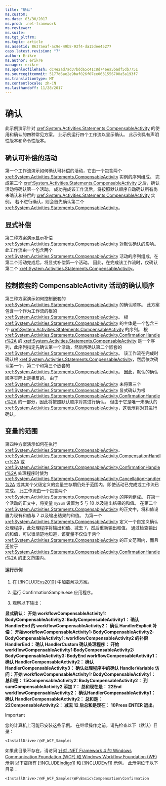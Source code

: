 ```yaml
---
title: "确认"
ms.custom: 
ms.date: 03/30/2017
ms.prod: .net-framework
ms.reviewer: 
ms.suite: 
ms.tgt_pltfrm: 
ms.topic: article
ms.assetid: 8637aeaf-ac9e-49b8-93f4-da15dee45277
caps.latest.revision: "7"
author: Erikre
ms.author: erikre
manager: erikre
ms.openlocfilehash: dc4e2ad7ad37bdda5c41c8d746ea5badf5db7751
ms.sourcegitcommit: 5177d6ae2e9baf026f07ee0631556700a5a193f7
ms.translationtype: MT
ms.contentlocale: zh-CN
ms.lasthandoff: 11/28/2017
---
```

# <a name="confirmation"></a>确认
此示例演示针对 <xref:System.Activities.Statements.CompensableActivity> 的使用和确认的四种常见方案。 此示例运行四个工作流以显示确认。 此示例具有声明性版本和命令性版本。  
  
## <a name="confirm-a-compensable-activity"></a>确认可补偿的活动  
 第一个工作流演示如何确认可补偿的活动，它由一个包含两个 <xref:System.Activities.Statements.CompensableActivity> 实例的序列组成。 完成第二个 <xref:System.Activities.Statements.CompensableActivity> 之后，确认活动将确认第一个活动。 成功完成该工作流后，将按照默认顺序自动确认所有尚未确认和补偿的 <xref:System.Activities.Statements.CompensableActivity> 实例。 若不进行确认，则会首先确认第二个 <xref:System.Activities.Statements.CompensableActivity>。  
  
## <a name="explicit-compensation"></a>显式补偿  
 第二种方案演示显示补偿 <xref:System.Activities.Statements.CompensableActivity> 对默认确认的影响。 此工作流由一个包含两个 <xref:System.Activities.Statements.CompensableActivity> 活动的序列组成，在第二个活动完成后，将显式补偿第一个活动。 因此，在完成该工作流时，仅确认第二个 <xref:System.Activities.Statements.CompensableActivity>。  
  
## <a name="controlling-the-order-of-confirmation-for-nested-compensableactivity-activities"></a>控制嵌套的 CompensableActivity 活动的确认顺序  
 第三种方案演示如何控制嵌套的 <xref:System.Activities.Statements.CompensableActivity> 的确认顺序。 此方案包含一个作为工作流的根的 <xref:System.Activities.Statements.CompensableActivity>。 根 <xref:System.Activities.Statements.CompensableActivity> 的主体是一个包含三个 <xref:System.Activities.Statements.CompensableActivity> 的序列。 根 <xref:System.Activities.Statements.CompensableActivity.ConfirmationHandler%2A> 的 <xref:System.Activities.Statements.CompensableActivity> 是一个序列，此序列指定先确认第一个活动，然后再确认第二个嵌套的 <xref:System.Activities.Statements.CompensableActivity>。 该工作流在完成时确认根 <xref:System.Activities.Statements.CompensableActivity>，然后依次确认第一个、第二个和第三个嵌套的 <xref:System.Activities.Statements.CompensableActivity>。 因此，默认的确认顺序实际上是相反的。 由于 <xref:System.Activities.Statements.CompensableActivity> 未将第三个 <xref:System.Activities.Statements.CompensableActivity> 显式确认为根 <xref:System.Activities.Statements.CompensableActivity.ConfirmationHandler%2A> 的一部分，因此将按照默认顺序对其进行确认。 但由于它是唯一未确认的 <xref:System.Activities.Statements.CompensableActivity>，这表示将对其进行确认。  
  
## <a name="scoping-of-variables"></a>变量的范围  
 第四种方案演示如何在执行 <xref:System.Activities.Statements.CompensableActivity>、 <xref:System.Activities.Statements.CompensableActivity.CompensationHandler%2A> 或 <xref:System.Activities.Statements.CompensableActivity.ConfirmationHandler%2A> 处理程序时使为 <xref:System.Activities.Statements.CompensableActivity.CancellationHandler%2A> 或其某个父级定义的变量生存期仍处于范围内，即使活动已完成或工作流已完成。 此工作流由一个包含两个 <xref:System.Activities.Statements.CompensableActivity> 的序列组成。 在第一个活动的正文中，将变量 `mySum` 设置为 5 与 10 以及输出结果的和值。 在第二个 <xref:System.Activities.Statements.CompensableActivity> 的正文中，将和值设置为现有和值与 7 以及输出结果的和值。 为第一个 <xref:System.Activities.Statements.CompensableActivity> 定义一个自定义确认处理程序，此处理程序将输出和值、减去 7，然后重新输出和值。 通过检查输出的和值，可以很清楚地知道，该变量不仅位于两个 <xref:System.Activities.Statements.CompensableActivity> 的正文范围内，而且还位于 <xref:System.Activities.Statements.CompensableActivity.ConfirmationHandler%2A> 的正文范围内。  
  
#### <a name="to-run-the-sample"></a>运行示例  
  
1.  在 [!INCLUDE[vs2010](../../../../includes/vs2010-md.md)] 中加载解决方案。  
  
2.  运行 ConfirmationSample.exe 应用程序。  
  
3.  观察以下输出：  
  
 **显式确认： 开始 workflowCompensableActivity1: BodyCompensableActivity2: BodyCompensableActivity1： 确认 HandlerEnd 的 workflowCompensableActivity2： 确认 HandlerExplicit 补偿： 开始workflowCompensableActivity1: BodyCompensableActivity2: BodyCompensableActivity1: workflowCompensableActivity2 的补偿 HandlerEnd： 确认 HandlerCustom 确认处理程序： 开始 workflowCompensableActivity1:BodyCompensableActivity2: BodyCompensableActivity3: BodyEnd workflowCompensableActivity1： 确认 HandlerCompensableActivity2： 确认 HandlerCompensableActivity3： 确认处理程序中的确认 HandlerVariable 访问：开始 workflowCompensableActivity1: BodyCompensableActivity1： 总和是： 15CompensableActivity2: BodyCompensableActivity2： 到 sumCompensableActivity2 添加 7： 总和现在是： 22End workflowCompensableActivity2： 确认HandlerCompensableActivity1： 确认 HandlerCompensableActivity2： 总和是： 22CompensableActivity2： 减去 12 后总和是现在： 10Press ENTER 退出。**  
  
> [!IMPORTANT]
>  您的计算机上可能已安装这些示例。 在继续操作之前，请先检查以下（默认）目录：  
>   
>  `<InstallDrive>:\WF_WCF_Samples`  
>   
>  如果此目录不存在，请访问 [针对 .NET Framework 4 的 Windows Communication Foundation (WCF) 和 Windows Workflow Foundation (WF) 示例](http://go.microsoft.com/fwlink/?LinkId=150780) 以下载所有 [!INCLUDE[indigo1](../../../../includes/indigo1-md.md)] 和 [!INCLUDE[wf1](../../../../includes/wf1-md.md)] 示例。 此示例位于以下目录：  
>   
>  `<InstallDrive>:\WF_WCF_Samples\WF\Basic\Compensation\Confirmation`